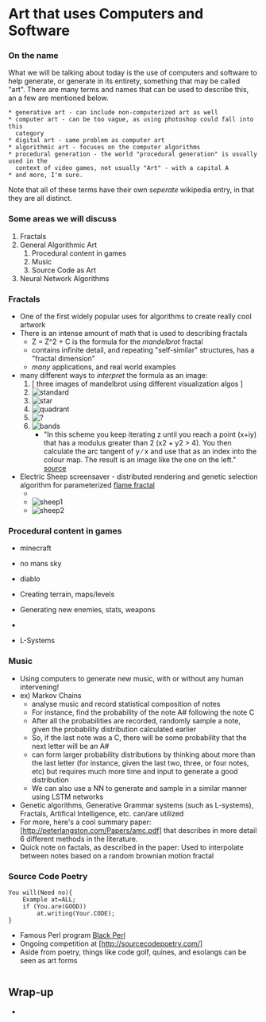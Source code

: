 # Art that uses Computers and Software

### On the name

What we will be talking about today is the use of computers and software to
help generate, or generate in its entirety, something that may be called "art".
There are many terms and names that can be used to describe this, an a few are
mentioned below.

	* generative art - can include non-computerized art as well
	* computer art - can be too vague, as using photoshop could fall into this
	  category
	* digital art - same problem as computer art
	* algorithmic art - focuses on the computer algorithms
	* procedural generation - the world "procedural generation" is usually used in the
	  context of video games, not usually "Art" - with a capital A
	* and more, I'm sure.

Note that all of these terms have their own *seperate* wikipedia entry, in that
they are all distinct.

### Some areas we will discuss

1. Fractals
1. General Algorithmic Art
	1. Procedural content in games
	1. Music
	1. Source Code as Art
1. Neural Network Algorithms

### Fractals

* One of the first widely popular uses for algorithms to create really cool
  artwork
* There is an intense amount of math that is used to describing fractals
	* Z = Z^2 + C is the formula for the *mandelbrot* fractal
	* contains infinite detail, and repeating "self-similar" structures, has a
	  "fractal dimension" 
	* *many* applications, and real world examples
* many different ways to *interpret* the formula as an image:
	1. [ three images of mandelbrot using different visualization algos ]
	2. ![standard](http://www.eddaardvark.co.uk/python_patterns/images/w21.gif)
	3. ![star](http://www.eddaardvark.co.uk/python_patterns/images/w21s.gif)
	2. ![quadrant](http://www.eddaardvark.co.uk/python_patterns/images/Q013.png)
	5. ![?](http://www.eddaardvark.co.uk/python_patterns/images/w21b.gif)
	6. ![bands](http://www.eddaardvark.co.uk/python_patterns/images/b2.gif)
		* "In this scheme you keep iterating z until you reach a point (x+iy)
		  that has a modulus greater than 2 (x2 + y2 >  4). You then calculate
		  the arc tangent of y ∕ x and use that as an index into the colour
		  map. The result is an image like the one on the left." [source
		  ](http://www.eddaardvark.co.uk/python_patterns/schemes.html)
* Electric Sheep screensaver - distributed rendering and genetic selection
  algorithm for parameterized [flame fractal](https://en.wikipedia.org/wiki/Fractal_flame)
	* [](http://lmgtfy.com/?s=d&q=electric+sheep)
	* ![sheep1](https://upload.wikimedia.org/wikipedia/commons/5/52/Electricsheep-3404.jpg)
	* ![sheep2](http://2.bp.blogspot.com/-CnCvKI2VoiQ/VQm_Qy8CriI/AAAAAAAAMOk/AeHiBvcsd_w/s1600/1290610562-screen-shot-2010-11-24-at-113758-am-528x391.png)

### Procedural content in games

* minecraft
* no mans sky
* diablo

* Creating terrain, maps/levels
* Generating new enemies, stats, weapons
* 

* L-Systems

### Music

* Using computers to generate new music, with or without any human intervening!
* ex) Markov Chains
	* analyse music and record statistical composition of notes
	* For instance, find the probability of the note A# following the note C
	* After all the probabilities are recorded, randomly sample a note, given
	  the probability distribution calculated earlier
	* So, if the last note was a C, there will be some probability that the
	  next letter will be an A#
	* can form larger probability distributions by thinking about more than the
	  last letter (for instance, given the last two, three, or four notes, etc)
	  but requires much more time and input to generate a good distribution
	* We can also use a NN to generate and sample in a similar manner using
	  LSTM networks
* Genetic algorithms, Generative Grammar systems (such as L-systems), Fractals,
  Artifical Intelligence, etc. can/are utilized
* For more, here's a cool summary paper: [http://peterlangston.com/Papers/amc.pdf]
  that describes in more detail 6 different methods in the literature.
* Quick note on factals, as described in the paper:
  Used to interpolate between notes based on a random brownian motion fractal

### Source Code Poetry

```
You will(Need no){ 
	Example at=ALL;
	if (You.are(GOOD))
		at.writing(Your.CODE);
}
```

* Famous Perl program [Black Perl](https://en.wikipedia.org/wiki/Black_Perl)
* Ongoing competition at [http://sourcecodepoetry.com/]
* Aside from poetry, things like code golf, quines, and esolangs can be seen as
  art forms

```
```

## Wrap-up

* 
